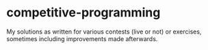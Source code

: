 # competitive-programming
My solutions as written for various contests (live or not) or exercises, sometimes including improvements made afterwards.

